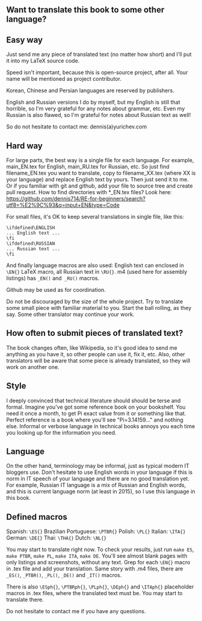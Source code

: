 Want to translate this book to some other language?
---------------------------------------------------

Easy way
--------

Just send me any piece of translated text (no matter how short) and I'll put it into my LaTeX source code.

Speed isn't important, because this is open-source project, after all.
Your name will be mentioned as project contributor.

Korean, Chinese and Persian languages are reserved by publishers.

English and Russian versions I do by myself, but my English is still that horrible, so I'm very grateful for any notes about grammar, etc.
Even my Russian is also flawed, so I'm grateful for notes about Russian text as well!

So do not hesitate to contact me: dennis(a)yurichev.com

Hard way
--------

For large parts, the best way is a single file for each language.
For example, main_EN.tex for English, main_RU.tex for Russian, etc.
So just find filename_EN.tex you want to translate, copy to filename_XX.tex (where XX is your language)
and replace English text by yours.
Then just send it to me. Or if you familiar with git and github, add your file to source tree and create pull request.
How to find directories with *_EN.tex files? Look here:
https://github.com/dennis714/RE-for-beginners/search?utf8=%E2%9C%93&q=input+EN&type=Code

For small files, it's OK to keep several translations in single file, like this:

	\ifdefined\ENGLISH
	... English text ...
	\fi
	\ifdefined\RUSSIAN
	... Russian text ...
	\fi

And finally language macros are also used: English text can enclosed in `\EN{}` 
LaTeX macro, all Russian text in `\RU{}`.
m4 (used here for assembly listings) has `_EN()` and` _RU()` macros.

Github may be used as for coordination.

Do not be discouraged by the size of the whole project. 
Try to translate some small piece with familiar material to you.
Start the ball rolling, as they say. Some other translator may continue your work.

How often to submit pieces of translated text?
----------------------------------------------

The book changes often, like Wikipedia, so it's good idea to send me anything as you have it,
so other people can use it, fix it, etc.
Also, other translators will be aware that some piece is already translated, so they will work on another one.

Style
-----

I deeply convinced that technical literature should should be terse and formal.
Imagine you've got some reference book on your bookshelf.
You need it once a month, to get Pi exact value from it or something like that.
Perfect reference is a book where you'll see "Pi=3.14159..." and nothing else.
Informal or verbose language in technical books annoys you each time you looking up for the information you need.

Language
--------

On the other hand, terminology may be informal, just as typical modern IT bloggers use.
Don't hesitate to use English words in your language if this is norm in IT speech of your language and there are no good translation yet.
For example, Russian IT language is a mix of Russian and English words, and this is current language norm (at least in 2015), so I use this language in this book.

Defined macros
--------------

Spanish: `\ES{}`
Brazilian Portuguese: `\PTBR{}`
Polish: `\PL{}`
Italian: `\ITA{}`
German: `\DE{}`
Thai: `\THA{}`
Dutch: `\NL{}`

You may start to translate right now.
To check your results, just run `make ES`, `make PTBR`, `make PL`, `make ITA`, `make DE`.
You'll see almost blank pages with only listings and screenshots, without any text.
Grep for each `\EN{}` macro in .tex file and add your translation.
Same story with .m4 files, there are `_ES()`, `_PTBR()`, `_PL()`, `_DE()` and `_IT()` macros.

There is also `\ESph{}`, `\PTBRph{}`, `\PLph{}`, `\DEph{}` and `\ITAph{}` placeholder macros in .tex files, where the translated text must be.
You may start to translate there.

Do not hesitate to contact me if you have any questions.


